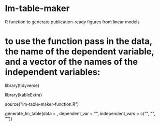 # lm-table-maker
R function to generate publication-ready figures from linear models


# to use the function pass in the data, the name of the dependent variable, and a vector of the names of the independent variables:
library(tidyverse)

library(kableExtra)

source("lm-table-maker-function.R")

generate_lm_table(data = , dependent_var = "", independent_vars = c("", "", ""))
